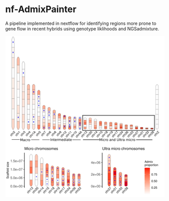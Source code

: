 # nf-AdmixPainter

A pipeline implemented in nextflow for identifying regions more prone to gene flow in recent hybrids using genotype liklihoods and NGSadmixture. 


![alt text](https://github.com/FilipThorn/nf-AdmixPainter/blob/main/ExampleImages/ExampleChromosomes.jpg?raw=true)
